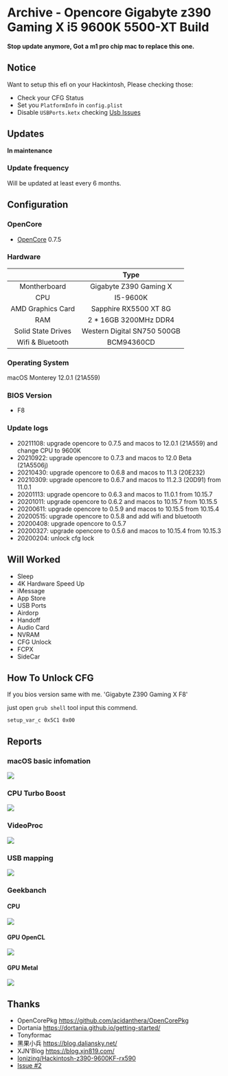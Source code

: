 # Archive - Opencore Gigabyte z390 Gaming X i5 9600K 5500-XT Build

**Stop update anymore, Got a m1 pro chip mac to replace this one.**

## Notice

Want to setup this efi on your Hackintosh, Please checking those:

- Check your CFG Status
- Set you `PlatformInfo` in `config.plist`
- Disable `USBPorts.ketx` checking [Usb Issues](https://dortania.github.io/OpenCore-Install-Guide/troubleshooting/extended/kernel-issues.html#usb-issues)


## Updates

**In maintenance**
### Update frequency
Will be updated at least every 6 months.

## Configuration

### OpenCore

- [OpenCore](https://github.com/acidanthera/OpenCorePkg) 0.7.5

### Hardware

|                    |            Type             |
| :----------------: | :-------------------------: |
|    Montherboard    |   Gigabyte Z390 Gaming X    |
|        CPU         |          I5-9600K           |
| AMD Graphics Card  |    Sapphire RX5500 XT 8G    |
|        RAM         |    2 * 16GB 3200MHz DDR4    |
| Solid State Drives | Western Digital SN750 500GB |
| Wifi & Bluetooth   |  BCM94360CD                 |

### Operating System

macOS Monterey 12.0.1 (21A559)

### BIOS Version

- F8

### Update logs
- 20211108: upgrade opencore to 0.7.5 and macos to 12.0.1 (21A559) and change CPU to 9600K
- 20210922: upgrade opencore to 0.7.3 and macos to 12.0 Beta (21A5506j)
- 20210430: upgrade opencore to 0.6.8 and macos to 11.3 (20E232)
- 20210309: upgrade opencore to 0.6.7 and macos to 11.2.3 (20D91) from 11.0.1
- 20201113: upgrade opencore to 0.6.3 and macos to 11.0.1 from 10.15.7
- 20201011: upgrade opencore to 0.6.2 and macos to 10.15.7 from 10.15.5
- 20200611: upgrade opencore to 0.5.9 and macos to 10.15.5 from 10.15.4
- 20200515: upgrade opencore to 0.5.8 and add wifi and bluetooth
- 20200408: upgrade opencore to 0.5.7
- 20200327: upgrade opencore to 0.5.6 and macos to 10.15.4 from 10.15.3
- 20200204: unlock cfg lock

## Will Worked

- Sleep
- 4K Hardware Speed Up
- iMessage
- App Store
- USB Ports
- Airdorp
- Handoff
- Audio Card
- NVRAM
- CFG Unlock
- FCPX
- SideCar


## How To Unlock CFG

If you bios version same with me. 'Gigabyte Z390 Gaming X F8'

just open `grub shell` tool input this commend.

```grub
setup_var_c 0x5C1 0x00
```


## Reports

### macOS basic infomation
![](/img/BasicInfomation.png)

### CPU Turbo Boost 
![](/img/CPU-Inter-Power-Gadget.png)

### VideoProc
![](/img/VideoProc-report.jpg)

### USB mapping
![](/img/USBPorts-mapping.png)

### Geekbanch

#### CPU
![](/img/CPU-Geekbanch.png)

#### GPU OpenCL
![](/img/GPU-Geekbanch-OpenCL.png)

#### GPU Metal
![](/img/GPU-Geekbanch-Metal.png)


## Thanks

- OpenCorePkg https://github.com/acidanthera/OpenCorePkg
- Dortania https://dortania.github.io/getting-started/
- Tonyformac
- 黑果小兵 https://blog.daliansky.net/
- XJN'Blog https://blog.xjn819.com/
- [Ionizing/Hackintosh-z390-9600KF-rx590](https://github.com/Ionizing/Hackintosh-z390-9600KF-rx590)
- [Issue #2](https://github.com/EINDEX/Opencore-Gigabyte-z390-Gaming-X-i5-9600kf-Rx-5500-xt-Build/issues/2)
